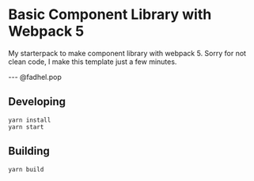 # Basic Component Library with Webpack 5
My starterpack to make component library with webpack 5. 
Sorry for not clean code, I make this template just a few minutes.

--- @fadhel.pop

## Developing
    yarn install
    yarn start
    
## Building
    yarn build